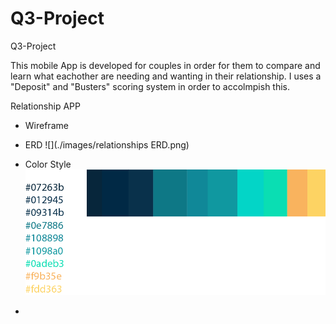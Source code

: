 # Q3-Project
Q3-Project

This  mobile App is developed for couples in order for them to compare and learn what eachother are needing and wanting in their relationship.  I uses a "Deposit" and "Busters" scoring system in order to accolmpish this.

Relationship APP

- Wireframe
- ERD
![](./images/relationships ERD.png)



- Color Style
![](./images/colors.png)

-
